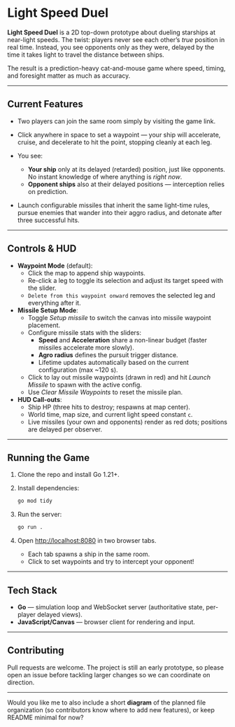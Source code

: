 # Light Speed Duel

**Light Speed Duel** is a 2D top-down prototype about dueling starships at near-light speeds. The twist: players never see each other’s *true* position in real time. Instead, you see opponents only as they were, delayed by the time it takes light to travel the distance between ships.

The result is a prediction-heavy cat-and-mouse game where speed, timing, and foresight matter as much as accuracy.

---

## Current Features

* Two players can join the same room simply by visiting the game link.
* Click anywhere in space to set a waypoint — your ship will accelerate, cruise, and decelerate to hit the point, stopping cleanly at each leg.
* You see:

  * **Your ship** only at its delayed (retarded) position, just like opponents. No instant knowledge of where anything is *right now*.
  * **Opponent ships** also at their delayed positions — interception relies on prediction.
* Launch configurable missiles that inherit the same light-time rules, pursue enemies that wander into their aggro radius, and detonate after three successful hits.

---

## Controls & HUD

* **Waypoint Mode** (default):
  * Click the map to append ship waypoints.
  * Re-click a leg to toggle its selection and adjust its target speed with the slider.
  * `Delete from this waypoint onward` removes the selected leg and everything after it.
* **Missile Setup Mode**:
  * Toggle *Setup missile* to switch the canvas into missile waypoint placement.
  * Configure missile stats with the sliders:
    * **Speed** and **Acceleration** share a non-linear budget (faster missiles accelerate more slowly).
    * **Agro radius** defines the pursuit trigger distance.
    * Lifetime updates automatically based on the current configuration (max ~120 s).
  * Click to lay out missile waypoints (drawn in red) and hit *Launch Missile* to spawn with the active config.
  * Use *Clear Missile Waypoints* to reset the missile plan.
* **HUD Call-outs**:
  * Ship HP (three hits to destroy; respawns at map center).
  * World time, map size, and current light speed constant `c`.
  * Live missiles (your own and opponents) render as red dots; positions are delayed per observer.

---

## Running the Game

1. Clone the repo and install Go 1.21+.
2. Install dependencies:

   ```bash
   go mod tidy
   ```
3. Run the server:

   ```bash
   go run .
   ```
4. Open [http://localhost:8080](http://localhost:8080) in two browser tabs.

   * Each tab spawns a ship in the same room.
   * Click to set waypoints and try to intercept your opponent!

---

## Tech Stack

* **Go** — simulation loop and WebSocket server (authoritative state, per-player delayed views).
* **JavaScript/Canvas** — browser client for rendering and input.

---

## Contributing

Pull requests are welcome. The project is still an early prototype, so please open an issue before tackling larger changes so we can coordinate on direction.

---

Would you like me to also include a short **diagram** of the planned file organization (so contributors know where to add new features), or keep README minimal for now?
